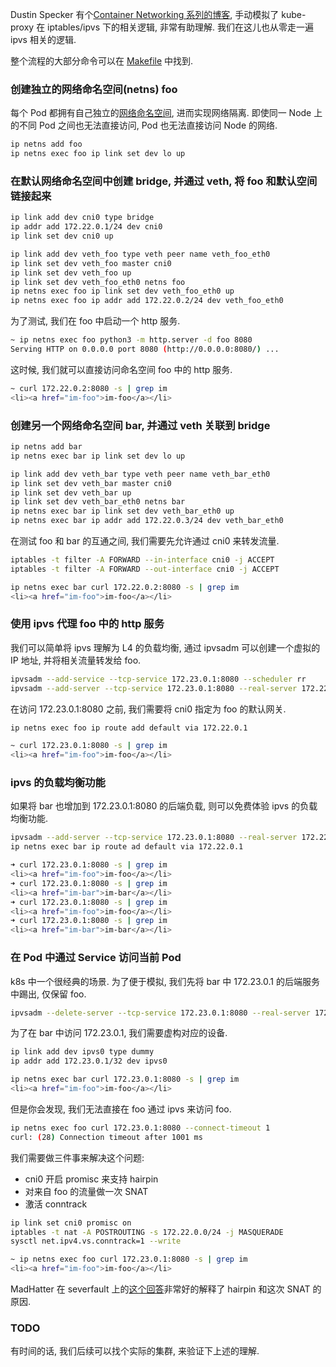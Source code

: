 Dustin Specker 有个[Container Networking 系列的博客](https://dustinspecker.com/series/container-networking/),
手动模拟了 kube-proxy 在 iptables/ipvs 下的相关逻辑, 非常有助理解.
我们在这儿也从零走一遍 ipvs 相关的逻辑.

整个流程的大部分命令可以在 [Makefile](https://github.com/j2gg0s/j2gg0s/blob/main/examples/kube-proxy/Makefile) 中找到.

### 创建独立的网络命名空间(netns) foo

每个 Pod 都拥有自己独立的[网络命名空间](https://man7.org/linux/man-pages/man8/ip-netns.8.html#top_of_page), 进而实现网络隔离.
即使同一 Node 上的不同 Pod 之间也无法直接访问, Pod 也无法直接访问 Node 的网络.

```bash
ip netns add foo
ip netns exec foo ip link set dev lo up
```

### 在默认网络命名空间中创建 bridge, 并通过 veth, 将 foo 和默认空间链接起来

```bash
ip link add dev cni0 type bridge
ip addr add 172.22.0.1/24 dev cni0
ip link set dev cni0 up

ip link add dev veth_foo type veth peer name veth_foo_eth0
ip link set dev veth_foo master cni0
ip link set dev veth_foo up
ip link set dev veth_foo_eth0 netns foo
ip netns exec foo ip link set dev veth_foo_eth0 up
ip netns exec foo ip addr add 172.22.0.2/24 dev veth_foo_eth0
```

为了测试, 我们在 foo 中启动一个 http 服务.
```bash
~ ip netns exec foo python3 -m http.server -d foo 8080
Serving HTTP on 0.0.0.0 port 8080 (http://0.0.0.0:8080/) ...
```

这时候, 我们就可以直接访问命名空间 foo 中的 http 服务.
```bash
~ curl 172.22.0.2:8080 -s | grep im
<li><a href="im-foo">im-foo</a></li>
```

### 创建另一个网络命名空间 bar, 并通过 veth 关联到 bridge

```bash
ip netns add bar
ip netns exec bar ip link set dev lo up

ip link add dev veth_bar type veth peer name veth_bar_eth0
ip link set dev veth_bar master cni0
ip link set dev veth_bar up
ip link set dev veth_bar_eth0 netns bar
ip netns exec bar ip link set dev veth_bar_eth0 up
ip netns exec bar ip addr add 172.22.0.3/24 dev veth_bar_eth0
```

在测试 foo 和 bar 的互通之间, 我们需要先允许通过 cni0 来转发流量.
```bash
iptables -t filter -A FORWARD --in-interface cni0 -j ACCEPT
iptables -t filter -A FORWARD --out-interface cni0 -j ACCEPT

ip netns exec bar curl 172.22.0.2:8080 -s | grep im
<li><a href="im-foo">im-foo</a></li>
```

### 使用 ipvs 代理 foo 中的 http 服务

我们可以简单将 ipvs 理解为 L4 的负载均衡,
通过 ipvsadm 可以创建一个虚拟的 IP 地址, 并将相关流量转发给 foo.
```bash
ipvsadm --add-service --tcp-service 172.23.0.1:8080 --scheduler rr
ipvsadm --add-server --tcp-service 172.23.0.1:8080 --real-server 172.22.0.2:8080 --masquerading
```

在访问 172.23.0.1:8080 之前, 我们需要将 cni0 指定为 foo 的默认网关.
```bash
ip netns exec foo ip route add default via 172.22.0.1

~ curl 172.23.0.1:8080 -s | grep im
<li><a href="im-foo">im-foo</a></li>
```

### ipvs 的负载均衡功能

如果将 bar 也增加到 172.23.0.1:8080 的后端负载, 则可以免费体验 ipvs 的负载均衡功能.

```bash
ipvsadm --add-server --tcp-service 172.23.0.1:8080 --real-server 172.22.0.3:8080 --masquerading
ip netns exec bar ip route ad default via 172.22.0.1

➜ curl 172.23.0.1:8080 -s | grep im
<li><a href="im-foo">im-foo</a></li>
➜ curl 172.23.0.1:8080 -s | grep im
<li><a href="im-bar">im-bar</a></li>
➜ curl 172.23.0.1:8080 -s | grep im
<li><a href="im-foo">im-foo</a></li>
➜ curl 172.23.0.1:8080 -s | grep im
<li><a href="im-bar">im-bar</a></li>
```

### 在 Pod 中通过 Service 访问当前 Pod

k8s 中一个很经典的场景.
为了便于模拟, 我们先将 bar 中 172.23.0.1 的后端服务中踢出, 仅保留 foo.
```bash
ipvsadm --delete-server --tcp-service 172.23.0.1:8080 --real-server 172.22.0.3:8080
```

为了在 bar 中访问 172.23.0.1, 我们需要虚构对应的设备.
```bash
ip link add dev ipvs0 type dummy
ip addr add 172.23.0.1/32 dev ipvs0

ip netns exec bar curl 172.23.0.1:8080 -s | grep im
<li><a href="im-foo">im-foo</a></li>
```

但是你会发现, 我们无法直接在 foo 通过 ipvs 来访问 foo.
```bash
ip netns exec foo curl 172.23.0.1:8080 --connect-timeout 1
curl: (28) Connection timeout after 1001 ms
```

我们需要做三件事来解决这个问题:
- cni0 开启 promisc 来支持 hairpin
- 对来自 foo 的流量做一次 SNAT
- 激活 conntrack

```bash
ip link set cni0 promisc on
iptables -t nat -A POSTROUTING -s 172.22.0.0/24 -j MASQUERADE
sysctl net.ipv4.vs.conntrack=1 --write

~ ip netns exec foo curl 172.23.0.1:8080 -s | grep im
<li><a href="im-foo">im-foo</a></li>
```

MadHatter 在 severfault 上的[这个回答](https://serverfault.com/a/557776/1015156)非常好的解释了 hairpin 和这次 SNAT 的原因.

### TODO

有时间的话, 我们后续可以找个实际的集群, 来验证下上述的理解.
